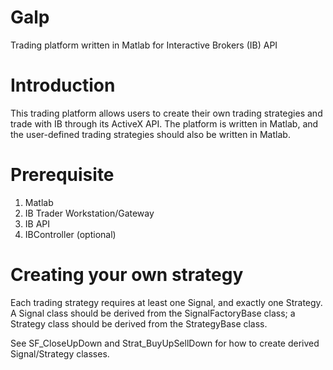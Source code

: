 # Galp
Trading platform written in Matlab for Interactive Brokers (IB) API

# Introduction
This trading platform allows users to create their own trading strategies and trade with IB through its ActiveX API. The platform is written in Matlab, and the user-defined trading strategies should also be written in Matlab.

# Prerequisite
1. Matlab
2. IB Trader Workstation/Gateway
3. IB API
4. IBController (optional)

# Creating your own strategy
Each trading strategy requires at least one Signal, and exactly one Strategy. A Signal class should be derived from the SignalFactoryBase class; a Strategy class should be derived from the StrategyBase class.

See SF_CloseUpDown and Strat_BuyUpSellDown for how to create derived Signal/Strategy classes.
